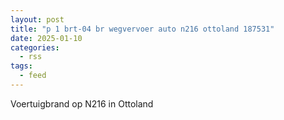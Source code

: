 ```yaml
---
layout: post
title: "p 1 brt-04 br wegvervoer auto n216 ottoland 187531"
date: 2025-01-10
categories: 
  - rss
tags: 
  - feed
---
```


Voertuigbrand op N216 in Ottoland
